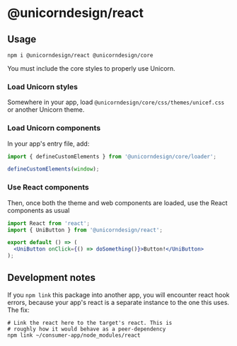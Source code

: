 # @unicorndesign/react

## Usage
```
npm i @unicorndesign/react @unicorndesign/core
```

You must include the core styles to properly use Unicorn.
### Load Unicorn styles
Somewhere in your app, load `@unicorndesign/core/css/themes/unicef.css`
or another Unicorn theme.

### Load Unicorn components
In your app's entry file, add:
```js
import { defineCustomElements } from '@unicorndesign/core/loader';

defineCustomElements(window);
``` 

### Use React components
Then, once both the theme and web components are loaded, use
the React components as usual
```jsx
import React from 'react';
import { UniButton } from '@unicorndesign/react';

export default () => (
  <UniButton onClick={() => doSomething()}>Button!</UniButton>
);
```

## Development notes
If you `npm link` this package into another app, you will
encounter react hook errors, because your app's react
is a separate instance to the one this uses.
The fix:
```
# Link the react here to the target's react. This is
# roughly how it would behave as a peer-dependency
npm link ~/consumer-app/node_modules/react
```